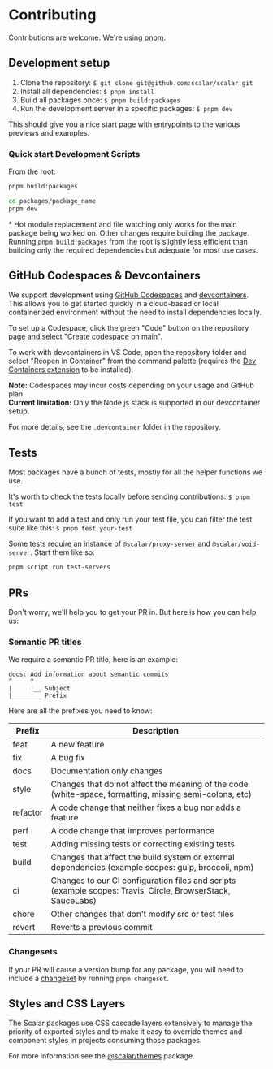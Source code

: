 # Contributing

Contributions are welcome. We're using [pnpm](https://pnpm.io/).

## Development setup

1. Clone the repository: `$ git clone git@github.com:scalar/scalar.git`
2. Install all dependencies: `$ pnpm install`
3. Build all packages once: `$ pnpm build:packages`
4. Run the development server in a specific packages: `$ pnpm dev`

This should give you a nice start page with entrypoints to the various previews and examples.

### Quick start Development Scripts

From the root:
```bash
pnpm build:packages

cd packages/package_name
pnpm dev
```

\* Hot module replacement and file watching only works for the main package being worked on. Other changes require building the package. Running `pnpm build:packages` from the root is slightly less efficient than building only the required dependencies but adequate for most use cases.

## GitHub Codespaces & Devcontainers

We support development using [GitHub Codespaces](https://github.com/features/codespaces) and [devcontainers](https://containers.dev/). This allows you to get started quickly in a cloud-based or local containerized environment without the need to install dependencies locally.

To set up a Codespace, click the green "Code" button on the repository page and select "Create codespace on main".

To work with devcontainers in VS Code, open the repository folder and select "Reopen in Container" from the command palette (requires the [Dev Containers extension](https://marketplace.visualstudio.com/items?itemName=ms-vscode-remote.remote-containers) to be installed).

**Note:** Codespaces may incur costs depending on your usage and GitHub plan.  
**Current limitation:** Only the Node.js stack is supported in our devcontainer setup.

For more details, see the `.devcontainer` folder in the repository.

## Tests

Most packages have a bunch of tests, mostly for all the helper functions we use.

It's worth to check the tests locally before sending contributions: `$ pnpm test`

If you want to add a test and only run your test file, you can filter the test suite like this: `$ pnpm test your-test`

Some tests require an instance of `@scalar/proxy-server` and `@scalar/void-server`. Start them like so:

```bash
pnpm script run test-servers
```

## PRs

Don't worry, we'll help you to get your PR in. But here is how you can help us:

### Semantic PR titles

We require a semantic PR title, here is an example:

```text
docs: Add information about semantic commits
^     ^
|     |__ Subject
|________ Prefix
```

Here are all the prefixes you need to know:

| Prefix   | Description                                                                                                 |
| -------- | ----------------------------------------------------------------------------------------------------------- |
| feat     | A new feature                                                                                               |
| fix      | A bug fix                                                                                                   |
| docs     | Documentation only changes                                                                                  |
| style    | Changes that do not affect the meaning of the code (white-space, formatting, missing semi-colons, etc)      |
| refactor | A code change that neither fixes a bug nor adds a feature                                                   |
| perf     | A code change that improves performance                                                                     |
| test     | Adding missing tests or correcting existing tests                                                           |
| build    | Changes that affect the build system or external dependencies (example scopes: gulp, broccoli, npm)         |
| ci       | Changes to our CI configuration files and scripts (example scopes: Travis, Circle, BrowserStack, SauceLabs) |
| chore    | Other changes that don't modify src or test files                                                           |
| revert   | Reverts a previous commit                                                                                   |

### Changesets

If your PR will cause a version bump for any package, you will need to include a [changeset](https://github.com/changesets/changesets/blob/main/docs/adding-a-changeset.md) by running `pnpm changeset`.

## Styles and CSS Layers

The Scalar packages use CSS cascade layers extensively to manage the priority of exported styles and to make it easy to override themes and component styles in projects consuming those packages.

For more information see the [@scalar/themes](./packages/themes/) package.
